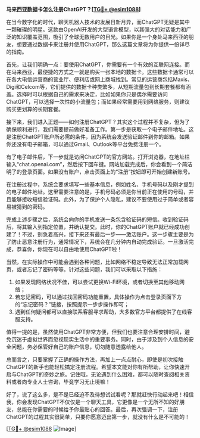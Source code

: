 **马来西亚数据卡怎么注册ChatGPT？[[TG💪+ @esim1088](https://t.me/s/esim1088)]**

在当今数字化的时代，聊天机器人技术的发展日新月异，而ChatGPT无疑是其中一颗璀璨的明星。这款由OpenAI开发的大型语言模型，以其强大的对话能力和广泛的知识覆盖范围，吸引了全球无数用户的目光。如果你是一个身处马来西亚的朋友，想要通过数据卡来注册并使用ChatGPT，那么这篇文章将为你提供一份详尽的指南。

首先，让我们明确一点：要使用ChatGPT，你需要有一个有效的互联网连接。而在马来西亚，最便捷的方式之一就是购买一张本地的数据卡。这些数据卡通常可以在各大电信运营商的营业厅、便利店或网上商城找到。常见的运营商包括Maxis、Digi和Celcom等，它们提供的数据卡种类繁多，从短期流量包到长期套餐都有涵盖。选择时可以根据自己的需求来决定，比如如果你只是偶尔需要访问ChatGPT，可以选择一次性的小流量包；而如果经常需要用到网络服务，则建议购买更划算的长期套餐。

接下来，我们进入正题——如何注册ChatGPT？其实这个过程并不复杂，但为了确保顺利进行，我们需要提前做好准备工作。第一步是获取一个电子邮件地址。这是注册ChatGPT账户所必需的条件，因为系统会发送验证邮件到你的邮箱。如果你还没有电子邮箱，可以通过Gmail、Outlook等平台免费注册一个。

有了电子邮件后，下一步就是访问ChatGPT的官方网站。打开浏览器，在地址栏输入“chat.openai.com”，然后按下回车键。网站加载完成后，你会看到一个简洁明了的登录页面。如果没有账户，点击页面上的“注册”按钮即可开始创建新账号。

在注册过程中，系统会要求填写一些基本信息，例如姓名、手机号码以及刚才提到的电子邮件地址。这里需要注意的是，手机号码必须是你当前正在使用的号码，并且能够接收短信验证码。此外，为了保护个人隐私，建议不要使用过于简单或者容易被猜到的密码。

完成上述步骤之后，系统会向你的手机发送一条包含验证码的短信。收到验证码后，将其输入到指定位置，并确认提交。此时，你的ChatGPT账户就已经成功创建了！不过，别急着高兴，接下来还有最后一步——激活账户。这一步骤主要是为了防止恶意注册行为，通常情况下，系统会在几分钟内自动完成验证。一旦激活完成，恭喜你，你现在可以自由地使用ChatGPT啦！

当然，在实际操作中可能会遇到各种问题，比如网络不稳定导致无法正常加载网页，或者忘记了密码等等。针对这些问题，我们可以采取以下措施：

1. 如果发现网络状况不佳，可以尝试更换Wi-Fi环境，或者切换至其他移动网络；
2. 若忘记密码，可以通过找回密码功能重置，具体操作为点击登录页面下方的“忘记密码？”链接，按照提示一步步操作即可；
3. 遇到任何疑问都可以直接联系客服寻求帮助，大多数官方平台都提供了在线客服支持。

值得一提的是，虽然使用ChatGPT非常方便，但我们也要注意合理安排时间，避免沉迷于虚拟世界而忽视现实生活中的重要事务。同时，由于涉及到个人信息的安全问题，务必保管好自己的账户信息，切勿随意透露给他人。

总而言之，只要掌握了正确的操作方法，再加上一点点耐心，即使是初次接触ChatGPT的新手也能轻松搞定注册流程。希望本文能对你有所帮助，让你快速开启与ChatGPT的奇妙之旅。记住哦，无论遇到什么困难，都可以随时查阅相关资料或者向专业人士咨询，毕竟学习无止境嘛！

好了，说了这么多，是不是已经迫不及待想试试看呢？那就赶快行动起来吧！相信我，你会发现ChatGPT不仅仅是一个聊天工具，它更像是一个无所不知的好朋友，总能在你需要的时候给予你最贴心的回答。最后，再次强调一下，注册ChatGPT的过程其实很简单，只要你愿意迈出第一步，就没有什么是不可能的！

[[TG💪+ @esim1088](https://t.me/s/esim1088) ![Image](https://i.postimg.cc/4NQfJmqS/Snipaste-2025-05-13-00-14-12.png)]